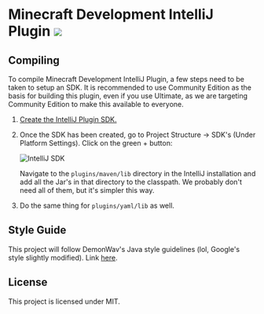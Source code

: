 Minecraft Development IntelliJ Plugin <a href="https://ci.demonwav.com/viewType.html?buildTypeId=MinecraftDevIntelliJ_Build"><img src="https://ci.demonwav.com/app/rest/builds/buildType(id:MinecraftDevIntelliJ_Build)/statusIcon"/></a>
=========================================================================================================================================================================================================================================

Compiling
---------

To compile Minecraft Development IntelliJ Plugin, a few steps need to be
taken to setup an SDK. It is recommended to use Community Edition as the
basis for building this plugin, even if you use Ultimate, as we are
targeting Community Edition to make this available to everyone.

1. [Create the IntelliJ Plugin SDK.](http://www.jetbrains.org/intellij/sdk/docs/basics/getting_started/setting_up_environment.html)
2. Once the SDK has been created, go to Project Structure -> SDK's
   (Under Platform Settings). Click on the green + button:
   
   ![IntelliJ SDK](http://i.imgur.com/kn0A7cK.png)
   
   Navigate to the `plugins/maven/lib` directory
   in the IntelliJ installation and add all the Jar's in that directory to
   the classpath. We probably don't need all of them, but it's simpler this
   way.
3. Do the same thing for `plugins/yaml/lib` as well.

Style Guide
-----------

This project will follow DemonWav's Java style guidelines (lol, Google's
style slightly modified). Link [here](http://www.demonwav.com/style).

License
-------

This project is licensed under MIT.
